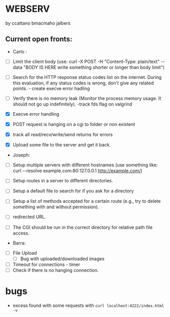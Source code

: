 # WEBSERV
 by ccattano bmacmaho jalbers
## Current open fronts:

* Carlo :
- [ ] Limit the client body (use: curl -X POST -H "Content-Type: plain/text" --data "BODY IS HERE write something shorter or longer than body limit")

- [ ] Search for the HTTP response status codes list on the internet. During this evaluation, if any status codes is wrong, don't give any related points.
        - create execve error hadling

- [ ] Verify there is no memory leak (Monitor the process memory usage. It should not go up indefinitely).
        -track fds flag on valgrind

- [X] Execve error handling

- [X] POST  request is hanging on a cgi to folder or non existent
- [X] track all read/recv/write/send returns for errors
- [X] Upload some file to the server and get it back.

* Joseph:
- [ ] Setup multiple servers with different hostnames (use something like: curl --resolve example.com:80:127.0.0.1 http://example.com/)

- [ ] Setup routes in a server to different directories.
- [ ] Setup a default file to search for if you ask for a directory
- [ ] Setup a list of methods accepted for a certain route (e.g., try to delete something with and without permission).
- [ ] redirected URL.
- [ ] The CGI should be run in the correct directory for relative path file access.

* Barra:
- [ ] File Upload 
    - [ ] Bug with uploaded/downloaded images
- [ ] Timeout for connections - timer
- [ ] Check if there is no hanging connection.

# bugs
- excess found with some requests with ```curl localhost:4222/index.html -v```
